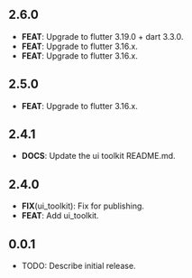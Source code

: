 ## 2.6.0

 - **FEAT**: Upgrade to flutter 3.19.0 + dart 3.3.0.
 - **FEAT**: Upgrade to flutter 3.16.x.
 - **FEAT**: Upgrade to flutter 3.16.x.

## 2.5.0

 - **FEAT**: Upgrade to flutter 3.16.x.

## 2.4.1

 - **DOCS**: Update the ui toolkit README.md.

## 2.4.0

 - **FIX**(ui_toolkit): Fix for publishing.
 - **FEAT**: Add ui_toolkit.

## 0.0.1

* TODO: Describe initial release.
